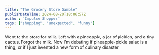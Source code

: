 ```yaml
---
title: "The Grocery Store Gamble"
publishDateTime: 2024-08-20T18:06:57Z
author: "Impulse Shopper"
tags: ["shopping", "unexpected", "funny"]
---
```


Went to the store for milk. Left with a pineapple, a jar of pickles, and a tiny cactus. Forgot the milk. Now I’m debating if pineapple-pickle salad is a thing, or if I just invented a new form of culinary disaster.
